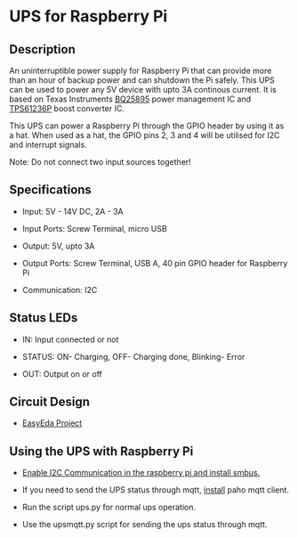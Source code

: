 # UPS for Raspberry Pi

## Description

An uninterruptible power supply for Raspberry Pi that can provide more than an hour of backup power and can shutdown the Pi safely.
This UPS can be used to power any 5V device with upto 3A continous current. It is based on Texas Instruments [BQ25895](http://www.ti.com/product/BQ25895) power management IC and [TPS61236P](http://www.ti.com/product/TPS61236P) boost converter IC.

This UPS can power a Raspberry Pi through the GPIO header by using it as a hat. When used as a hat, the GPIO pins 2, 3 and 4 will be utilised for I2C and interrupt signals.

Note: Do not connect two input sources together!

## Specifications

* Input:  5V - 14V DC, 2A - 3A

* Input Ports: Screw Terminal, micro USB

* Output: 5V, upto 3A

* Output Ports: Screw Terminal, USB A, 40 pin GPIO header for Raspberry Pi

* Communication: I2C

## Status LEDs

* IN: Input connected or not

* STATUS: ON- Charging, OFF- Charging done, Blinking- Error

* OUT: Output on or off

## Circuit Design

* [EasyEda Project](https://easyeda.com/tjohn327/ups-for-raspberry-pi)

## Using the UPS with Raspberry Pi

* [Enable I2C Communication in the raspberry pi and install smbus.](https://learn.adafruit.com/adafruits-raspberry-pi-lesson-4-gpio-setup/configuring-i2c)

* If you need to send the UPS status through mqtt, [install](http://www.steves-internet-guide.com/into-mqtt-python-client/) paho mqtt client.

* Run the script ups.py for normal ups operation.

* Use the upsmqtt.py script for sending the ups status through mqtt.